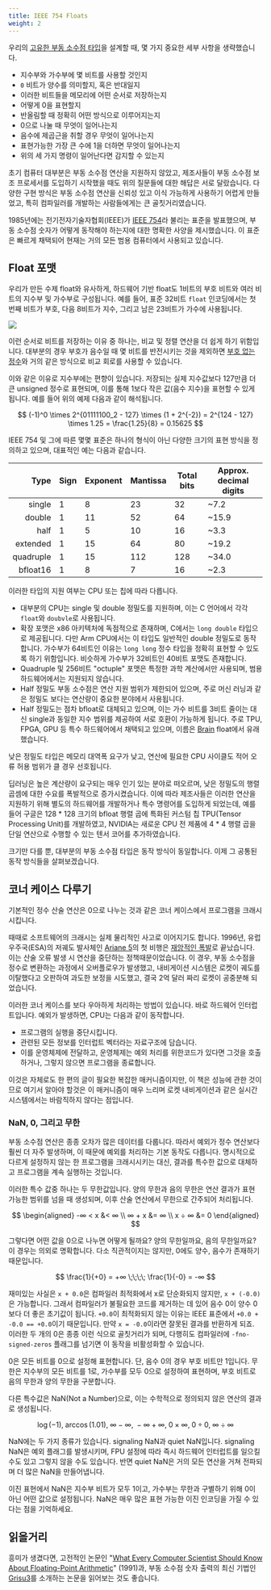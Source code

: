```yaml
---
title: IEEE 754 Floats
weight: 2
---
```


우리의 [고유한 부동 소수점 타입](../float)을 설계할 때, 몇 가지 중요한 세부 사항을 생략했습니다.

- 지수부와 가수부에 몇 비트를 사용할 것인지
- `0` 비트가 양수를 의미할지, 혹은 반대일지
- 이러한 비트들을 메모리에 어떤 순서로 저장하는지
- 어떻게 0을 표현할지
- 반올림할 때 정확히 어떤 방식으로 이루어지는지
- 0으로 나눌 때 무엇이 일어나는지
- 음수에 제곱근을 취할 경우 무엇이 일어나는지
- 표현가능한 가장 큰 수에 1을 더하면 무엇이 일어나는지
- 위의 세 가지 명령이 일어난다면 감지할 수 있는지

초기 컴퓨터 대부분은 부동 소수점 연산을 지원하지 않았고, 제조사들이 부동 소수점 보조 프로세서를 도입하기 시작했을 때도 위의 질문들에 대한 해답은 서로 달랐습니다. 다양한 구현 방식은 부동 소수점 연산을 신뢰성 있고 이식 가능하게 사용하기 어렵게 만들었고, 특히 컴파일러를 개발하는 사람들에게는 큰 골칫거리였습니다.

1985년에는 전기전자기술자협회(IEEE)가 [IEEE 754](https://en.wikipedia.org/wiki/IEEE_754)라 불리는 표준을 발표했으며, 부동 소수점 숫자가 어떻게 동작해야 하는지에 대한 명확한 사양을 제시했습니다. 이 표준은 빠르게 채택되어 현재는 거의 모든 범용 컴퓨터에서 사용되고 있습니다.

## Float 포맷

우리가 만든 수제 float와 유사하게, 하드웨어 기반 float도 1비트의 부호 비트와 여러 비트의 지수부 및 가수부로 구성됩니다. 예를 들어, 표준 32비트 `float` 인코딩에서는 첫 번째 비트가 부호, 다음 8비트가 지수, 그리고 남은 23비트가 가수에 사용됩니다.

![](../img/float.svg)

이런 순서로 비트를 저장하는 이유 중 하나는, 비교 및 정렬 연산을 더 쉽게 하기 위함입니다. 대부분의 경우 부호가 음수일 때 몇 비트를 반전시키는 것을 제외하면 [부호 없는 정수](../integer)와 거의 같은 방식으로 비교 회로를 사용할 수 있습니다.

이와 같은 이유로 지수부에는 편향이 있습니다. 저장되는 실제 지수값보다 127만큼 더 큰 unsigned 정수로 표현되며, 이를 통해 1보다 작은 값(음수 지수)을 표현할 수 있게 됩니다. 예를 들어 위의 예제 다음과 같이 해석됩니다.

$$
(-1)^0 \times 2^{01111100_2 - 127} \times (1 + 2^{-2})
= 2^{124 - 127} \times 1.25
= \frac{1.25}{8}
= 0.15625
$$

IEEE 754 및 그에 따른 몇몇 표준은 하나의 형식이 아닌 다양한 크기의 표현 방식을 정의하고 있으며, 대표적인 예는 다음과 같습니다.

|      Type | Sign | Exponent | Mantissa | Total bits | Approx. decimal digits |
|----------:|------|----------|----------|------------|------------------------|
|    single | 1    | 8        | 23       | 32         | ~7.2                   |
|    double | 1    | 11       | 52       | 64         | ~15.9                  |
|      half | 1    | 5        | 10       | 16         | ~3.3                   |
|  extended | 1    | 15       | 64       | 80         | ~19.2                  |
| quadruple | 1    | 15       | 112      | 128        | ~34.0                  |
|  bfloat16 | 1    | 8        | 7        | 16         | ~2.3                   |

이러한 타입의 지원 여부는 CPU 또는 칩에 따라 다릅니다.

- 대부분의 CPU는 single 및 double 정밀도를 지원하며, 이는 C 언어에서 각각 `float`와 `doubvle`로 사용됩니다.
- 확장 포맷은 x86 아키텍처에 독점적으로 존재하며, C에서는 `long double` 타입으로 제공됩니다. 다만 Arm CPU에서는 이 타입도 일반적인 double 정밀도로 동작합니다. 가수부가 64비트인 이유는 `long long` 정수 타입을 정확히 표현할 수 있도록 하기 위함입니다. 비슷하게 가수부가 32비트인 40비트 포맷도 존재합니다.
- Quadruple 및 256비트 "octuple" 포맷은 특정한 과학 계산에서만 사용되며, 범용 하드웨어에서는 지원되지 않습니다.
- Half 정밀도 부동 소수점은 연산 지원 범위가 제한되어 있으며, 주로 머신 러닝과 같은 정밀도 보다는 연산량이 중요한 분야에서 사용됩니다.
- Half 정밀도는 점차 bfloat로 대체되고 있으며, 이는 가수 비트를 3비트 줄이는 대신 single과 동일한 지수 범위를 제공하여 서로 호환이 가능하게 됩니다. 주로 TPU, FPGA, GPU 등 특수 하드웨어에서 채택되고 있으며, 이름은 [Brain](https://en.wikipedia.org/wiki/Google_Brain) float에서 유래했습니다.

낮은 정밀도 타입은 메모리 대역폭 요구가 낮고, 연산에 필요한 CPU 사이클도 적어 오류 허용 범위가 클 경우 선호됩니다.

딥러닝은 높은 계산량이 요구되는 매우 인기 있는 분야로 떠오르며, 낮은 정밀도의 행렬 곱셈에 대한 수요를 폭발적으로 증가시켰습니다. 이에 따라 제조사들은 이러한 연산을 지원하기 위해 별도의 하드웨어를 개발하거나 특수 명령어를 도입하게 되었는데, 예를 들어 구글은 128 * 128 크기의 bfloat 행렬 곱에 특화된 커스텀 칩 TPU(Tensor Processing Unit)를 개발하였고, NVIDIA는 새로운 CPU 전 제품에 4 * 4 행렬 곱을 단일 연산으로 수행할 수 있는 텐서 코어를 추가하였습니다.

크기만 다를 뿐, 대부분의 부동 소수점 타입은 동작 방식이 동일합니다. 이제 그 공통된 동작 방식들을 살펴보겠습니다.

## 코너 케이스 다루기

기본적인 정수 산술 연산은 0으로 나누는 것과 같은 코너 케이스에서 프로그램을 크래시시킵니다.

때때로 소프트웨어의 크래시는 실제 물리적인 사고로 이어지기도 합니다. 1996년, 유럽우주국(ESA)의 저궤도 발사체인 [Ariane 5](https://en.wikipedia.org/wiki/Ariane_5)의 첫 비행은 [재앙적인 폭발](https://www.youtube.com/watch?v=gp_D8r-2hwk)로 끝났습니다. 이는 산술 오류 발생 시 연산을 중단하는 정책때문이었습니다. 이 경우, 부동 소수점을 정수로 변환하는 과정에서 오버플로우가 발생했고, 내비게이션 시스템은 로켓이 궤도를 이탈했다고 오판하여 과도한 보정을 시도했고, 결국 2억 달러 짜리 로켓이 공중분해 되었습니다.

이러한 코너 케이스를 보다 우아하게 처리하는 방법이 있습니다. 바로 하드웨어 인터럽트입니다. 예외가 발생하면, CPU는 다음과 같이 동작합니다.

- 프로그램의 실행을 중단시킵니다.
- 관련된 모든 정보를 인터럽트 벡터라는 자료구조에 담습니다.
- 이를 운영체제에 전달하고, 운영체제는 예외 처리를 위한코드가 있다면 그것을 호출하거나, 그렇지 않으면 프로그램을 종료합니다.

이것은 자체로도 한 편의 글이 필요한 복잡한 매커니즘이지만, 이 책은 성능에 관한 것이므로 여기서 알아야 할것은 이 매커니즘이 매우 느리며 로켓 내비게이션과 같은 실시간 시스템에서는 바람직하지 않다는 점입니다.

### NaN, 0, 그리고 무한

부동 소수점 연산은 종종 오차가 많은 데이터를 다룹니다. 따라서 예외가 정수 연산보다 훨씬 더 자주 발생하며, 이 때문에 예외를 처리하는 기본 동작도 다릅니다. 명시적으로 다르게 설정하지 않는 한 프로그램을 크래시시키는 대신, 결과를 특수한 값으로 대체하고 프로그램을 계속 실행하는 것입니다.

이러한 특수 값중 하나는 두 무한값입니다. 양의 무한과 음의 무한은 연산 결과가 표현 가능한 범위를 넘을 때 생성되며, 이후 산술 연산에서 무한으로 간주되어 처리됩니다.

$$
\begin{aligned}
   -∞ < x &< ∞
\\  ∞ + x &= ∞
\\  x ÷ ∞ &= 0
\end{aligned}
$$

그렇다면 어떤 값을 0으로 나누면 어떻게 될까요? 양의 무한일까요, 음의 무한일까요? 이 경우는 의외로 명확합니다. 다소 직관적이지는 않지만, 0에도 양수, 음수가 존재하기 때문입니다.

$$
          \frac{1}{+0} = +∞
\;\;\;\;  \frac{1}{-0} = -∞
$$

재미있는 사실은 `x + 0.0`은 컴파일러 최적화에서 x로 단순화되지 않지만, `x + (-0.0)`은 가능합니다. 그래서 컴파일러가 불필요한 코드를 제거하는 데 있어 음수 0이 양수 0보다 더 좋은 초기값이 됩니다. `+0.0`이 최적화되지 않는 이유는 IEEE 표준에서 `+0.0 + -0.0 == +0.0`이기 때문입니다. 만약 `x = -0.0`이라면 잘못된 결과를 반환하게 되죠. 이러한 두 개의 0은 종종 이런 식으로 골칫거리가 되며, 다행히도 컴파일러에 `-fno-signed-zeros` 플래그를 넘기면 이 동작을 비활성화할 수 있습니다.

0은 모든 비트를 0으로 설정해 표현합니다. 단, 음수 0의 경우 부호 비트만 1입니다. 무한은 지수부의 모든 비트를 1로, 가수부를 모두 0으로 설정하여 표현하며, 부호 비트로 음의 무한과 양의 무한을 구분합니다.

다른 특수값은 NaN(Not a Number)으로, 이는 수학적으로 정의되지 않은 연산의 결과로 생성됩니다.

$$
\log(-1),\; \arccos(1.01),\; ∞ − ∞,\; −∞ + ∞,\; 0 × ∞,\; 0 ÷ 0,\; ∞ ÷ ∞
$$

NaN에는 두 가지 종류가 있습니다. signaling NaN과 quiet NaN입니다. signaling NaN은 예외 플래그를 발생시키며, FPU 설정에 따라 즉시 하드웨어 인터럽트를 일으킬 수도 있고 그렇지 않을 수도 있습니다. 반면 quiet NaN은 거의 모든 연산을 거쳐 전파되며 더 많은 NaN을 만들어냅니다.

이진 표현에서 NaN은 지수부 비트가 모두 1이고, 가수부는 무한과 구별하기 위해 0이 아닌 어떤 값으로 설정됩니다. NaN은 매우 많은 표현 가능한 이진 인코딩을 가질 수 있다는 점을 기억하세요.



## 읽을거리

흥미가 생겼다면, 고전적인 논문인 "[What Every Computer Scientist Should Know About Floating-Point Arithmetic](https://www.itu.dk/~sestoft/bachelor/IEEE754_article.pdf)" (1991)과, 부동 소수점 숫자 출력의 최신 기법인 [Grisu3](https://www.cs.tufts.edu/~nr/cs257/archive/florian-loitsch/printf.pdf)를 소개하는 논문을 읽어보는 것도 좋습니다.
